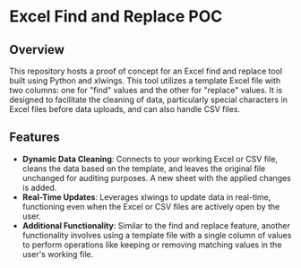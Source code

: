 # Excel Find and Replace POC

## Overview
This repository hosts a proof of concept for an Excel find and replace tool built using Python and xlwings. This tool utilizes a template Excel file with two columns: one for "find" values and the other for "replace" values. It is designed to facilitate the cleaning of data, particularly special characters in Excel files before data uploads, and can also handle CSV files.

## Features
- **Dynamic Data Cleaning**: Connects to your working Excel or CSV file, cleans the data based on the template, and leaves the original file unchanged for auditing purposes. A new sheet with the applied changes is added.
- **Real-Time Updates**: Leverages xlwings to update data in real-time, functioning even when the Excel or CSV files are actively open by the user.
- **Additional Functionality**: Similar to the find and replace feature, another functionality involves using a template file with a single column of values to perform operations like keeping or removing matching values in the user's working file.

